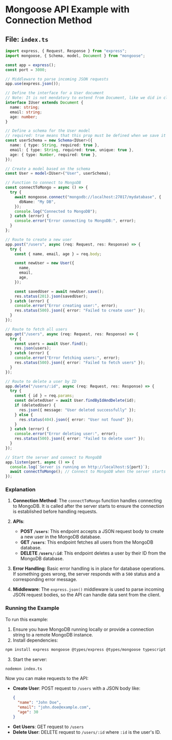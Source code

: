 # Mongoose API Example with Connection Method

## File: `index.ts`

```typescript
import express, { Request, Response } from "express";
import mongoose, { Schema, model, Document } from "mongoose";

const app = express();
const port = 3000;

// Middleware to parse incoming JSON requests
app.use(express.json());

// Define the interface for a User document
// Note: It is not mendatory to extend from Document, like we did in class.
interface IUser extends Document {
  name: string;
  email: string;
  age: number;
}

// Define a schema for the User model
// required: true means that this prop must be defined when we save it into the db, meaning the db will make validation also.
const userSchema = new Schema<IUser>({
  name: { type: String, required: true },
  email: { type: String, required: true, unique: true },
  age: { type: Number, required: true },
});

// Create a model based on the schema
const User = model<IUser>("User", userSchema);

// Function to connect to MongoDB
const connectToMongo = async () => {
  try {
    await mongoose.connect("mongodb://localhost:27017/mydatabase", {
      dbName: "My DB",
    });
    console.log("Connected to MongoDB");
  } catch (error) {
    console.error("Error connecting to MongoDB:", error);
  }
};

// Route to create a new user
app.post("/users", async (req: Request, res: Response) => {
  try {
    const { name, email, age } = req.body;

    const newUser = new User({
      name,
      email,
      age,
    });

    const savedUser = await newUser.save();
    res.status(201).json(savedUser);
  } catch (error) {
    console.error("Error creating user:", error);
    res.status(500).json({ error: "Failed to create user" });
  }
});

// Route to fetch all users
app.get("/users", async (req: Request, res: Response) => {
  try {
    const users = await User.find();
    res.json(users);
  } catch (error) {
    console.error("Error fetching users:", error);
    res.status(500).json({ error: "Failed to fetch users" });
  }
});

// Route to delete a user by ID
app.delete("/users/:id", async (req: Request, res: Response) => {
  try {
    const { id } = req.params;
    const deletedUser = await User.findByIdAndDelete(id);
    if (deletedUser) {
      res.json({ message: "User deleted successfully" });
    } else {
      res.status(404).json({ error: "User not found" });
    }
  } catch (error) {
    console.error("Error deleting user:", error);
    res.status(500).json({ error: "Failed to delete user" });
  }
});

// Start the server and connect to MongoDB
app.listen(port, async () => {
  console.log(`Server is running on http://localhost:${port}`);
  await connectToMongo(); // Connect to MongoDB when the server starts
});
```

### Explanation

1. **Connection Method**: The `connectToMongo` function handles connecting to MongoDB. It is called after the server starts to ensure the connection is established before handling requests.

2. **APIs**:

   - **POST `/users`**: This endpoint accepts a JSON request body to create a new user in the MongoDB database.
   - **GET `/users`**: This endpoint fetches all users from the MongoDB database.
   - **DELETE `/users/:id`**: This endpoint deletes a user by their ID from the MongoDB database.

3. **Error Handling**: Basic error handling is in place for database operations. If something goes wrong, the server responds with a `500` status and a corresponding error message.

4. **Middleware**: The `express.json()` middleware is used to parse incoming JSON request bodies, so the API can handle data sent from the client.

### Running the Example

To run this example:

1. Ensure you have MongoDB running locally or provide a connection string to a remote MongoDB instance.
2. Install dependencies:

```bash
npm install express mongoose @types/express @types/mongoose typescript ts-node-dev nodemon --save-dev
```

3. Start the server:

```bash
nodemon index.ts
```

Now you can make requests to the API:

- **Create User**: POST request to `/users` with a JSON body like:
  ```json
  {
    "name": "John Doe",
    "email": "john.doe@example.com",
    "age": 30
  }
  ```
- **Get Users**: GET request to `/users`
- **Delete User**: DELETE request to `/users/:id` where `:id` is the user's ID.
